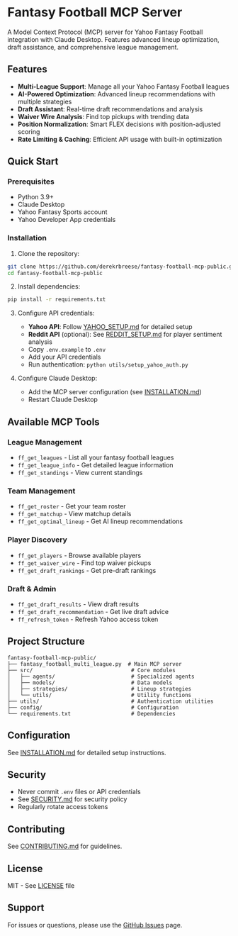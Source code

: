# Fantasy Football MCP Server

A Model Context Protocol (MCP) server for Yahoo Fantasy Football integration with Claude Desktop. Features advanced lineup optimization, draft assistance, and comprehensive league management.

## Features

- **Multi-League Support**: Manage all your Yahoo Fantasy Football leagues
- **AI-Powered Optimization**: Advanced lineup recommendations with multiple strategies
- **Draft Assistant**: Real-time draft recommendations and analysis
- **Waiver Wire Analysis**: Find top pickups with trending data
- **Position Normalization**: Smart FLEX decisions with position-adjusted scoring
- **Rate Limiting & Caching**: Efficient API usage with built-in optimization

## Quick Start

### Prerequisites

- Python 3.9+
- Claude Desktop
- Yahoo Fantasy Sports account
- Yahoo Developer App credentials

### Installation

1. Clone the repository:
```bash
git clone https://github.com/derekrbreese/fantasy-football-mcp-public.git
cd fantasy-football-mcp-public
```

2. Install dependencies:
```bash
pip install -r requirements.txt
```

3. Configure API credentials:
   - **Yahoo API**: Follow [YAHOO_SETUP.md](YAHOO_SETUP.md) for detailed setup
   - **Reddit API** (optional): See [REDDIT_SETUP.md](REDDIT_SETUP.md) for player sentiment analysis
   - Copy `.env.example` to `.env`
   - Add your API credentials
   - Run authentication: `python utils/setup_yahoo_auth.py`

4. Configure Claude Desktop:
   - Add the MCP server configuration (see [INSTALLATION.md](INSTALLATION.md))
   - Restart Claude Desktop

## Available MCP Tools

### League Management
- `ff_get_leagues` - List all your fantasy football leagues
- `ff_get_league_info` - Get detailed league information
- `ff_get_standings` - View current standings

### Team Management  
- `ff_get_roster` - Get your team roster
- `ff_get_matchup` - View matchup details
- `ff_get_optimal_lineup` - Get AI lineup recommendations

### Player Discovery
- `ff_get_players` - Browse available players
- `ff_get_waiver_wire` - Find top waiver pickups
- `ff_get_draft_rankings` - Get pre-draft rankings

### Draft & Admin
- `ff_get_draft_results` - View draft results
- `ff_get_draft_recommendation` - Get live draft advice
- `ff_refresh_token` - Refresh Yahoo access token

## Project Structure

```
fantasy-football-mcp-public/
├── fantasy_football_multi_league.py  # Main MCP server
├── src/                               # Core modules
│   ├── agents/                        # Specialized agents
│   ├── models/                        # Data models
│   ├── strategies/                    # Lineup strategies
│   └── utils/                         # Utility functions
├── utils/                             # Authentication utilities
├── config/                            # Configuration
└── requirements.txt                   # Dependencies
```

## Configuration

See [INSTALLATION.md](INSTALLATION.md) for detailed setup instructions.

## Security

- Never commit `.env` files or API credentials
- See [SECURITY.md](SECURITY.md) for security policy
- Regularly rotate access tokens

## Contributing

See [CONTRIBUTING.md](CONTRIBUTING.md) for guidelines.

## License

MIT - See [LICENSE](LICENSE) file

## Support

For issues or questions, please use the [GitHub Issues](https://github.com/derekrbreese/fantasy-football-mcp-public/issues) page.
